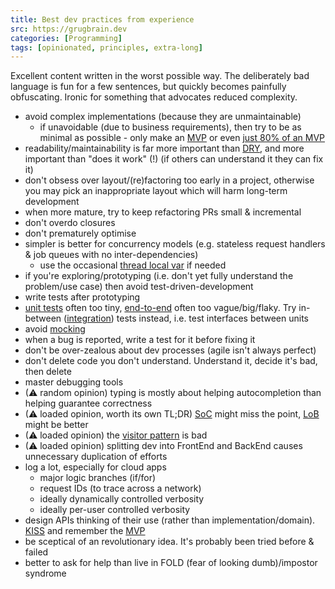 ```yaml
---
title: Best dev practices from experience
src: https://grugbrain.dev
categories: [Programming]
tags: [opinionated, principles, extra-long]
---
```


Excellent content written in the worst possible way. The deliberately bad language is fun for a few sentences, but quickly becomes painfully obfuscating. Ironic for something that advocates reduced complexity.

- avoid complex implementations (because they are unmaintainable)
  + if unavoidable (due to business requirements), then try to be as minimal as possible - only make an [MVP] or even [just 80% of an MVP](https://en.wikipedia.org/wiki/Pareto_principle)
- readability/maintainability is far more important than [DRY](https://en.wikipedia.org/wiki/Don%27t_repeat_yourself), and more important than "does it work" (!) (if others can understand it they can fix it)
- don't obsess over layout/(re)factoring too early in a project, otherwise you may pick an inappropriate layout which will harm long-term development
- when more mature, try to keep refactoring PRs small & incremental
- don't overdo closures
- don't prematurely optimise
- simpler is better for concurrency models (e.g. stateless request handlers & job queues with no inter-dependencies)
  + use the occasional [thread local var](https://en.wikipedia.org/wiki/Thread-local_storage) if needed
- if you're exploring/prototyping (i.e. don't yet fully understand the problem/use case) then avoid test-driven-development
- write tests after prototyping
- [unit tests](https://en.wikipedia.org/wiki/Unit_testing) often too tiny, [end-to-end](https://smartbear.com/solutions/end-to-end-testing) often too vague/big/flaky. Try in-between ([integration](https://en.wikipedia.org/wiki/Integration_testing)) tests instead, i.e. test interfaces between units
- avoid [mocking](https://en.wikipedia.org/wiki/Mock_object)
- when a bug is reported, write a test for it before fixing it
- don't be over-zealous about dev processes (agile isn't always perfect)
- don't delete code you don't understand. Understand it, decide it's bad, then delete
- master debugging tools
- (⚠ random opinion) typing is mostly about helping autocompletion than helping guarantee correctness
- (⚠ loaded opinion, worth its own TL;DR) [SoC](https://en.wikipedia.org/wiki/Separation_of_concerns) might miss the point, [LoB](https://htmx.org/essays/locality-of-behaviour) might be better
- (⚠ loaded opinion) the [visitor pattern](https://en.wikipedia.org/wiki/Visitor_pattern) is bad
- (⚠ loaded opinion) splitting dev into FrontEnd and BackEnd causes unnecessary duplication of efforts
- log a lot, especially for cloud apps
  + major logic branches (if/for)
  + request IDs (to trace across a network)
  + ideally dynamically controlled verbosity
  + ideally per-user controlled verbosity
- design APIs thinking of their use (rather than implementation/domain). [KISS](https://en.wikipedia.org/wiki/KISS_principle) and remember the [MVP]
- be sceptical of an revolutionary idea. It's probably been tried before & failed
- better to ask for help than live in FOLD (fear of looking dumb)/impostor syndrome

[MVP]: https://en.wikipedia.org/wiki/Minimum_viable_product